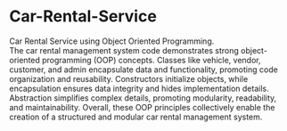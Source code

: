 # Car-Rental-Service
 Car Rental Service using Object Oriented Programming.
 <br>
 The car rental management system code demonstrates strong object-oriented programming (OOP) concepts. Classes like vehicle, vendor, customer, and admin encapsulate data and functionality, promoting code organization and reusability. Constructors initialize objects, while encapsulation ensures data integrity and hides implementation details. Abstraction simplifies complex details, promoting modularity, readability, and maintainability. Overall, these OOP principles collectively enable the creation of a structured and modular car rental management system.
